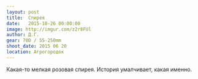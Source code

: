 ```yaml
---
layout: post
title:  Спирея
date:   2015-10-26 00:00:00
image: http://imgur.com/z2r8FUl
author: Д.Г.
gear: 70D / 55-250mm
shoot_date: 2015 06 20
location: Агрогородок
---
```


Какая-то мелкая розовая спирея. История умалчивает, какая именно.
